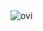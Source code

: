 <img src="https://github-readme-stats.vercel.app/api/top-langs?username=tattmaylor&show_icons=true&locale=en&layout=compact&theme=chartreuse-dark" alt="ovi" />

